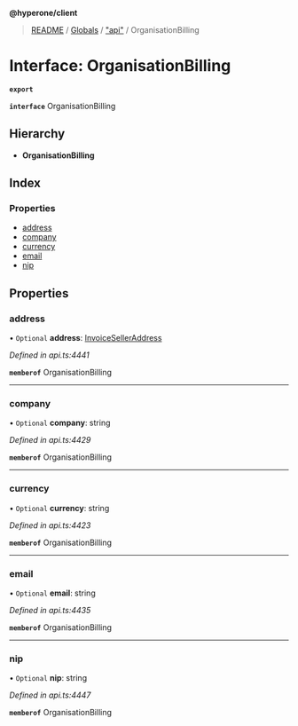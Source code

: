 **@hyperone/client**

> [README](../README.md) / [Globals](../globals.md) / ["api"](../modules/_api_.md) / OrganisationBilling

# Interface: OrganisationBilling

**`export`** 

**`interface`** OrganisationBilling

## Hierarchy

* **OrganisationBilling**

## Index

### Properties

* [address](_api_.organisationbilling.md#address)
* [company](_api_.organisationbilling.md#company)
* [currency](_api_.organisationbilling.md#currency)
* [email](_api_.organisationbilling.md#email)
* [nip](_api_.organisationbilling.md#nip)

## Properties

### address

• `Optional` **address**: [InvoiceSellerAddress](_api_.invoiceselleraddress.md)

*Defined in api.ts:4441*

**`memberof`** OrganisationBilling

___

### company

• `Optional` **company**: string

*Defined in api.ts:4429*

**`memberof`** OrganisationBilling

___

### currency

• `Optional` **currency**: string

*Defined in api.ts:4423*

**`memberof`** OrganisationBilling

___

### email

• `Optional` **email**: string

*Defined in api.ts:4435*

**`memberof`** OrganisationBilling

___

### nip

• `Optional` **nip**: string

*Defined in api.ts:4447*

**`memberof`** OrganisationBilling
